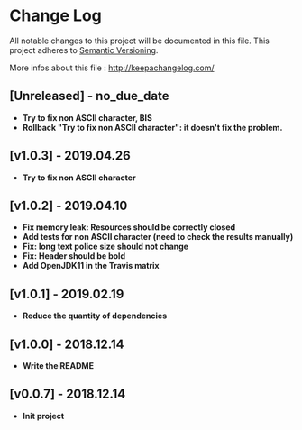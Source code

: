 # Change Log
All notable changes to this project will be documented in this file.
This project adheres to [Semantic Versioning](http://semver.org/).

More infos about this file : http://keepachangelog.com/

## [Unreleased] - no_due_date

- **Try to fix non ASCII character, BIS**
- **Rollback "Try to fix non ASCII character": it doesn't fix the problem.**

## [v1.0.3] - 2019.04.26

- **Try to fix non ASCII character**

## [v1.0.2] - 2019.04.10

- **Fix memory leak: Resources should be correctly closed**
- **Add tests for non ASCII character (need to check the results manually)**
- **Fix: long text police size should not change**
- **Fix: Header should be bold**
- **Add OpenJDK11 in the Travis matrix**

## [v1.0.1] - 2019.02.19

- **Reduce the quantity of dependencies**

## [v1.0.0] - 2018.12.14

- **Write the README**

## [v0.0.7] - 2018.12.14

- **Init project**